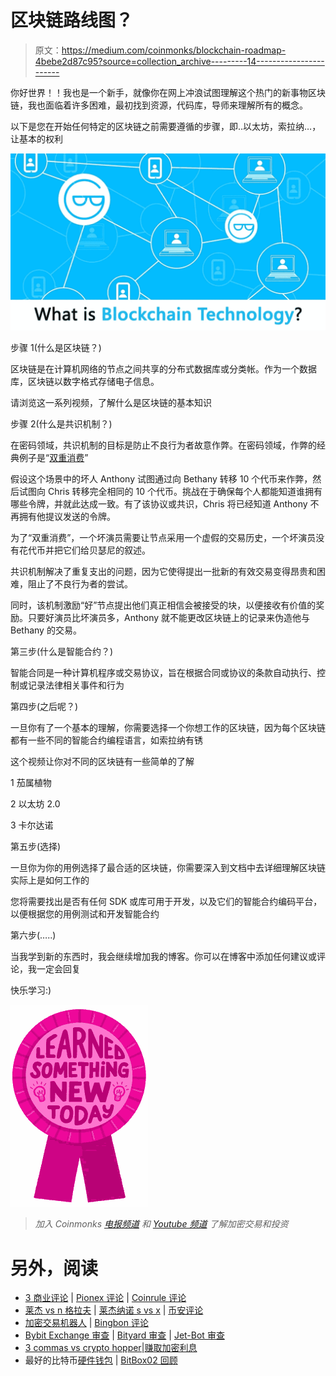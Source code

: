# 区块链路线图？

> 原文：<https://medium.com/coinmonks/blockchain-roadmap-4bebe2d87c95?source=collection_archive---------14----------------------->

你好世界！！我也是一个新手，就像你在网上冲浪试图理解这个热门的新事物区块链，我也面临着许多困难，最初找到资源，代码库，导师来理解所有的概念。

以下是您在开始任何特定的区块链之前需要遵循的步骤，即..以太坊，索拉纳…，让基本的权利

![](img/d51d909d533dbc78021d648fea639800.png)

步骤 1(什么是区块链？)

区块链是在计算机网络的节点之间共享的分布式数据库或分类帐。作为一个数据库，区块链以数字格式存储电子信息。

请浏览这一系列视频，了解什么是区块链的基本知识

步骤 2(什么是共识机制？)

在密码领域，共识机制的目标是防止不良行为者故意作弊。在密码领域，作弊的经典例子是“[双重消费](https://en.wikipedia.org/wiki/Double-spending)”

假设这个场景中的坏人 Anthony 试图通过向 Bethany 转移 10 个代币来作弊，然后试图向 Chris 转移完全相同的 10 个代币。挑战在于确保每个人都能知道谁拥有哪些令牌，并就此达成一致。有了该协议或共识，Chris 将已经知道 Anthony 不再拥有他提议发送的令牌。

为了“双重消费”，一个坏演员需要让节点采用一个虚假的交易历史，一个坏演员没有花代币并把它们给贝瑟尼的叙述。

共识机制解决了重复支出的问题，因为它使得提出一批新的有效交易变得昂贵和困难，阻止了不良行为者的尝试。

同时，该机制激励“好”节点提出他们真正相信会被接受的块，以便接收有价值的奖励。只要好演员比坏演员多，Anthony 就不能更改区块链上的记录来伪造他与 Bethany 的交易。

第三步(什么是智能合约？)

智能合同是一种计算机程序或交易协议，旨在根据合同或协议的条款自动执行、控制或记录法律相关事件和行为

第四步(之后呢？)

一旦你有了一个基本的理解，你需要选择一个你想工作的区块链，因为每个区块链都有一些不同的智能合约编程语言，如索拉纳有锈

这个视频让你对不同的区块链有一些简单的了解

1 茄属植物

2 以太坊 2.0

3 卡尔达诺

第五步(选择)

一旦你为你的用例选择了最合适的区块链，你需要深入到文档中去详细理解区块链实际上是如何工作的

您将需要找出是否有任何 SDK 或库可用于开发，以及它们的智能合约编码平台，以便根据您的用例测试和开发智能合约

第六步(…..)

当我学到新的东西时，我会继续增加我的博客。你可以在博客中添加任何建议或评论，我一定会回复

快乐学习:)

![](img/0ca3d2372cb920574fe50721ec68b021.png)

> *加入 Coinmonks* [*电报频道*](https://t.me/coincodecap) *和* [*Youtube 频道*](https://www.youtube.com/c/coinmonks/videos) *了解加密交易和投资*

# 另外，阅读

*   [3 商业评论](/coinmonks/3commas-review-an-excellent-crypto-trading-bot-2020-1313a58bec92) | [Pionex 评论](https://coincodecap.com/pionex-review-exchange-with-crypto-trading-bot) | [Coinrule 评论](/coinmonks/coinrule-review-2021-a-beginner-friendly-crypto-trading-bot-daf0504848ba)
*   [莱杰 vs n 格拉夫](/coinmonks/ledger-vs-ngrave-zero-7e40f0c1d694) | [莱杰纳诺 s vs x](/coinmonks/ledger-nano-s-vs-x-battery-hardware-price-storage-59a6663fe3b0) | [币安评论](/coinmonks/binance-review-ee10d3bf3b6e)
*   [加密交易机器人](/coinmonks/crypto-trading-bot-c2ffce8acb2a) | [Bingbon 评论](https://coincodecap.com/bingbon-review)
*   [Bybit Exchange 审查](/coinmonks/bybit-exchange-review-dbd570019b71) | [Bityard 审查](https://coincodecap.com/bityard-reivew) | [Jet-Bot 审查](https://coincodecap.com/jet-bot-review)
*   [3 commas vs crypto hopper](/coinmonks/3commas-vs-pionex-vs-cryptohopper-best-crypto-bot-6a98d2baa203)|[赚取加密利息](/coinmonks/earn-crypto-interest-b10b810fdda3)
*   最好的比特币[硬件钱包](/coinmonks/hardware-wallets-dfa1211730c6) | [BitBox02 回顾](/coinmonks/bitbox02-review-your-swiss-bitcoin-hardware-wallet-c36c88fff29)